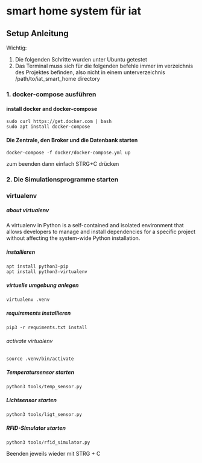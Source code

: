# smart home system für iat

## Setup Anleitung

Wichtig:
1. Die folgenden Schritte wurden unter Ubuntu getestet
2. Das Terminal muss sich für die folgenden befehle immer im
verzeichnis des Projektes befinden, also nicht in einem unterverzeichnis
/path/to/iat_smart_home directory

### 1. docker-compose ausführen

#### install docker and docker-compose

```
sudo curl https://get.docker.com | bash
sudo apt install docker-compose
```

#### Die Zentrale, den Broker und die Datenbank starten

```
docker-compose -f docker/docker-compose.yml up
```

zum beenden dann einfach STRG+C drücken

### 2. Die Simulationsprogramme starten
### virtualenv
##### about virtualenv

A virtualenv in Python is a self-contained and isolated environment that allows developers to manage and install dependencies for a specific project without affecting the system-wide Python installation.

##### installieren
```
apt install python3-pip
apt install python3-virtualenv
```

##### virtuelle umgebung anlegen
```
virtualenv .venv
```

##### requirements installieren
```
pip3 -r requiments.txt install
```
###### activate virtualenv
```
source .venv/bin/activate
```

##### Temperatursensor starten
```
python3 tools/temp_sensor.py
```

##### Lichtsensor starten
```
python3 tools/ligt_sensor.py
```

##### RFID-SImulator starten
```
python3 tools/rfid_simulator.py
```

Beenden jeweils wieder mit STRG + C
